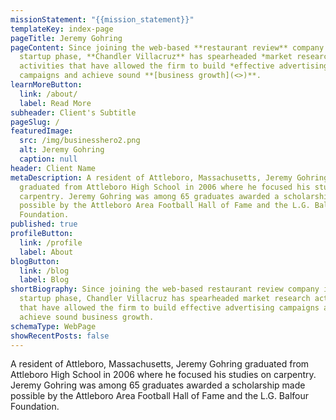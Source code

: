 ```yaml
---
missionStatement: "{{mission_statement}}"
templateKey: index-page
pageTitle: Jeremy Gohring
pageContent: Since joining the web-based **restaurant review** company in its
  startup phase, **Chandler Villacruz** has spearheaded *market research*
  activities that have allowed the firm to build *effective advertising*
  campaigns and achieve sound **[business growth](<>)**.
learnMoreButton:
  link: /about/
  label: Read More
subheader: Client's Subtitle
pageSlug: /
featuredImage:
  src: /img/businesshero2.png
  alt: Jeremy Gohring
  caption: null
header: Client Name
metaDescription: A resident of Attleboro, Massachusetts, Jeremy Gohring
  graduated from Attleboro High School in 2006 where he focused his studies on
  carpentry. Jeremy Gohring was among 65 graduates awarded a scholarship made
  possible by the Attleboro Area Football Hall of Fame and the L.G. Balfour
  Foundation.
published: true
profileButton:
  link: /profile
  label: About
blogButton:
  link: /blog
  label: Blog
shortBiography: Since joining the web-based restaurant review company in its
  startup phase, Chandler Villacruz has spearheaded market research activities
  that have allowed the firm to build effective advertising campaigns and
  achieve sound business growth.
schemaType: WebPage
showRecentPosts: false
---
```

A resident of Attleboro, Massachusetts, Jeremy Gohring graduated from Attleboro High School in 2006 where he focused his studies on carpentry. Jeremy Gohring was among 65 graduates awarded a scholarship made possible by the Attleboro Area Football Hall of Fame and the L.G. Balfour Foundation.